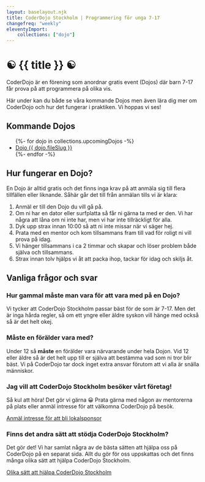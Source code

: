 ```yaml
--- 
layout: baselayout.njk 
title: CoderDojo Stockholm | Programmering för unga 7-17
changefreq: "weekly"
eleventyImport: 
    collections: ["dojo"] 
---
```


# ☯️ {{ title }} ☯️
CoderDojo är en förening som anordnar gratis event (Dojos) där barn 7-17 får prova på att programmera på olika vis.

Här under kan du både se våra kommande Dojos men även lära dig mer om CoderDojo och hur det fungerar i praktiken. Vi hoppas vi ses!

## Kommande Dojos
<ul>
{%- for dojo in collections.upcomingDojos -%}
    <li>
        <a href="{{ dojo.url }}">Dojo {{ dojo.fileSlug }}</a>
    </li>
{%- endfor -%}
</ul>

<div class="ml-embedded" data-form="Hl8WXP"></div>

## Hur fungerar en Dojo?
En Dojo är alltid gratis och det finns inga krav på att anmäla sig till flera tillfällen eller liknande. Såhär går det till från anmälan tills vi är klara:
1. Anmäl er till den Dojo du vill gå på.
1. Om ni har en dator eller surfplatta så får ni gärna ta med er den. Vi har några att låna om ni inte har, men vi har inte tillräckligt för alla.
1. Dyk upp strax innan 10:00 så att ni inte missar när vi säger hej.
1. Prata med en mentor och kom tillsammans fram till vad för roligt ni vill prova på idag.
1. Vi hänger tillsammans i ca 2 timmar och skapar och löser problem både själva och tillsammans.
1. Strax innan tolv hjälps vi åt att packa ihop, tackar för idag och skiljs åt.

## Vanliga frågor och svar

### Hur gammal måste man vara för att vara med på en Dojo?
Vi tycker att CoderDojo Stockholm passar bäst för de som är 7-17. Men det är inga hårda regler, så om ett yngre eller äldre syskon vill hänge med också så är det helt okej.

### Måste en förälder vara med?
Under 12 så **måste** en förälder vara närvarande under hela Dojon. Vid 12 eller äldre så är det helt upp till er själva att bestämma vad som ni tror blir bäst. Vi på CoderDojo tar dock inget extra ansvar förutom att vi alla är snälla människor.

### Jag vill att CoderDojo Stockholm besöker vårt företag!
Så kul att höra! Det gör vi gärna 😀 Prata gärna med någon av mentorerna på plats eller anmäl intresse för att välkomna CoderDojo på besök.

[Anmäl intresse för att bli lokalsponsor](/hosting-a-dojo/)

### Finns det andra sätt att stödja CoderDojo Stockholm?
Det gör det! Vi har samlat några av de bästa sätten att hjälpa oss på CoderDojo på en separat sida. Allt du gör för oss uppskattas och det finns många olika sätt att hjälpa CoderDojo Stockholm.

[Olika sätt att hjälpa CoderDojo Stockholm](/support-dojo/)